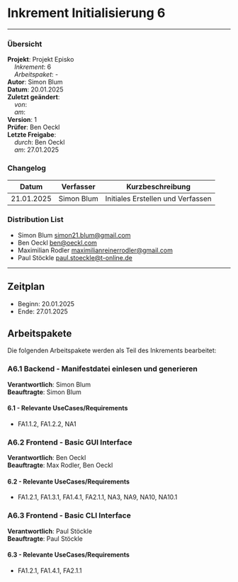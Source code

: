 # Inkrement Initialisierung 6

---

### Übersicht

**Projekt**: Projekt Episko \
&nbsp;&nbsp;&nbsp;&nbsp;_Inkrement_: 6\
&nbsp;&nbsp;&nbsp;&nbsp;_Arbeitspaket_: -\
**Autor**: Simon Blum\
**Datum**: 20.01.2025\
**Zuletzt geändert**: \
&nbsp;&nbsp;&nbsp;&nbsp;_von_: \
&nbsp;&nbsp;&nbsp;&nbsp;_am_: \
**Version**: 1 \
**Prüfer**: Ben Oeckl\
**Letzte Freigabe**: \
&nbsp;&nbsp;&nbsp;&nbsp;_durch_: Ben Oeckl\
&nbsp;&nbsp;&nbsp;&nbsp;_am_: 27.01.2025

### Changelog

| Datum      | Verfasser  | Kurzbeschreibung                  |
|------------|------------|-----------------------------------|
| 21.01.2025 | Simon Blum | Initiales Erstellen und Verfassen |

### Distribution List

- Simon Blum <simon21.blum@gmail.com>
- Ben Oeckl <ben@oeckl.com>
- Maximilian Rodler <maximilianreinerrodler@gmail.com>
- Paul Stöckle <paul.stoeckle@t-online.de>

---

## Zeitplan
- Beginn: 20.01.2025
- Ende: 27.01.2025


## Arbeitspakete
Die folgenden Arbeitspakete werden als Teil des Inkrements bearbeitet:

### A6.1 Backend - Manifestdatei einlesen und generieren

**Verantwortlich**: Simon Blum \
**Beauftragte**: Simon Blum

#### 6.1 - Relevante UseCases/Requirements
- FA1.1.2, FA1.2.2, NA1

### A6.2 Frontend - Basic GUI Interface

**Verantwortlich**: Ben Oeckl \
**Beauftragte**: Max Rodler, Ben Oeckl

#### 6.2 - Relevante UseCases/Requirements
- FA1.2.1, FA1.3.1, FA1.4.1, FA2.1.1, NA3, NA9, NA10, NA10.1

### A6.3 Frontend - Basic CLI Interface

**Verantwortlich**: Paul Stöckle \
**Beauftragte**: Paul Stöckle

#### 6.3 - Relevante UseCases/Requirements
- FA1.2.1, FA1.4.1, FA2.1.1
